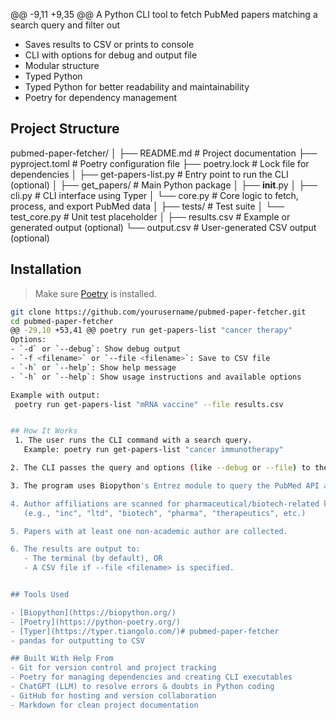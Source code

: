 @@ -9,11 +9,35 @@ A Python CLI tool to fetch PubMed papers matching a search query and filter out
 - Saves results to CSV or prints to console
 - CLI with options for debug and output file
 - Modular structure
 - Typed Python
 - Typed Python for better readability and maintainability
 - Poetry for dependency management
 
 ## Project Structure
 
 pubmed-paper-fetcher/
 │
 ├── README.md                # Project documentation
 ├── pyproject.toml           # Poetry configuration file
 ├── poetry.lock              # Lock file for dependencies
 │
 ├── get-papers-list.py       # Entry point to run the CLI (optional)
 │
 ├── get_papers/              # Main Python package
 │   ├── __init__.py
 │   ├── cli.py               # CLI interface using Typer
 │   └── core.py              # Core logic to fetch, process, and export PubMed data
 │
 ├── tests/                   # Test suite
 │   └── test_core.py         # Unit test placeholder
 │
 ├── results.csv              # Example or generated output (optional)
 └── output.csv               # User-generated CSV output (optional)
 
 
 ## Installation
 
 > Make sure [Poetry](https://python-poetry.org/docs/#installation) is installed.
 
 ```bash
 git clone https://github.com/yourusername/pubmed-paper-fetcher.git
 cd pubmed-paper-fetcher
 @@ -29,10 +53,41 @@ poetry run get-papers-list "cancer therapy"
 Options:
 - `-d` or `--debug`: Show debug output
 - `-f <filename>` or `--file <filename>`: Save to CSV file
 - `-h` or `--help`: Show help message
 - `-h` or `--help`: Show usage instructions and available options
 
 Example with output:
  poetry run get-papers-list "mRNA vaccine" --file results.csv
 
 
 ## How It Works
  1. The user runs the CLI command with a search query.
    Example: poetry run get-papers-list "cancer immunotherapy"
 
 2. The CLI passes the query and options (like --debug or --file) to the core logic.
 
 3. The program uses Biopython's Entrez module to query the PubMed API and fetch paper metadata.
 
 4. Author affiliations are scanned for pharmaceutical/biotech-related keywords
    (e.g., "inc", "ltd", "biotech", "pharma", "therapeutics", etc.)
 
 5. Papers with at least one non-academic author are collected.
 
 6. The results are output to:
    - The terminal (by default), OR
    - A CSV file if --file <filename> is specified.
 
 
 ## Tools Used
 
 - [Biopython](https://biopython.org/)
 - [Poetry](https://python-poetry.org/)
 - [Typer](https://typer.tiangolo.com/)# pubmed-paper-fetcher
 - pandas for outputting to CSV
 
 ## Built With Help From
 - Git for version control and project tracking
 - Poetry for managing dependencies and creating CLI executables
 - ChatGPT (LLM) to resolve errors & doubts in Python coding 
 - GitHub for hosting and version collaboration
 - Markdown for clean project documentation
 

